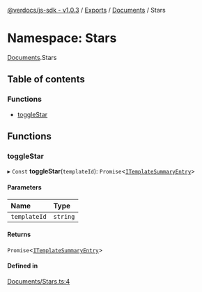 [@verdocs/js-sdk - v1.0.3](../README.md) / [Exports](../modules.md) / [Documents](Documents.md) / Stars

# Namespace: Stars

[Documents](Documents.md).Stars

## Table of contents

### Functions

- [toggleStar](Documents.Stars.md#togglestar)

## Functions

### toggleStar

▸ `Const` **toggleStar**(`templateId`): `Promise`<[`ITemplateSummaryEntry`](../interfaces/Documents.Types.ITemplateSummaryEntry.md)\>

#### Parameters

| Name | Type |
| :------ | :------ |
| `templateId` | `string` |

#### Returns

`Promise`<[`ITemplateSummaryEntry`](../interfaces/Documents.Types.ITemplateSummaryEntry.md)\>

#### Defined in

[Documents/Stars.ts:4](https://github.com/Verdocs/js-sdk/blob/main/src/Documents/Stars.ts#L4)
